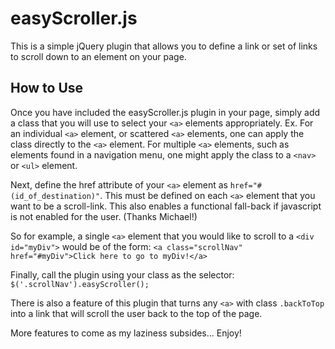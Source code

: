 easyScroller.js
============
This is a simple jQuery plugin that allows you to define a link or set of links to scroll down to an element on your page.

How to Use
----------
Once you have included the easyScroller.js plugin in your page, simply add a class that you will use to select your `<a>` elements appropriately.
Ex.  For an individual `<a>` element, or scattered `<a>` elements, one can apply the class directly to the `<a>` element.  For multiple `<a>` elements, such as elements found in a navigation menu, one might apply the class to a `<nav>` or `<ul>` element.

Next, define the href attribute of your `<a>` element as `href="#(id_of_destination)"`.  This must be defined on each `<a>` element that you want to be a scroll-link.  This also enables a functional fall-back if javascript is not enabled for the user.  (Thanks Michael!)

So for example, a single `<a>` element that you would like to scroll to a `<div id="myDiv">` would be of the form: 
```<a class="scrollNav" href="#myDiv">Click here to go to myDiv!</a>```

Finally, call the plugin using your class as the selector:
`$('.scrollNav').easyScroller();`

There is also a feature of this plugin that turns any `<a>` with class `.backToTop` into a link that will scroll the user back to the top of the page.

More features to come as my laziness subsides... Enjoy!
